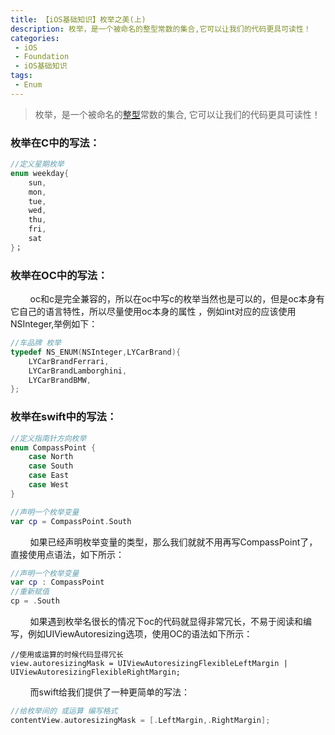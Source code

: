 ```yaml
---
title: 【iOS基础知识】枚举之美(上)
description: 枚举，是一个被命名的整型常数的集合,它可以让我们的代码更具可读性！
categories:
 - iOS
 - Foundation
 - iOS基础知识
tags:
 - Enum
---
```


>枚举，是一个被命名的[整型](http://baike.baidu.com/view/1311503.htm)常数的集合, 它可以让我们的代码更具可读性！

### **枚举在C中的写法：**

```objectivec
//定义星期枚举
enum weekday{
    sun,
    mon,
    tue,
    wed,
    thu,
    fri,
    sat
}；
```

### **枚举在OC中的写法：**

        oc和c是完全兼容的，所以在oc中写c的枚举当然也是可以的，但是oc本身有它自己的语言特性，所以尽量使用oc本身的属性 ，例如int对应的应该使用NSInteger,举例如下：

```objectivec
//车品牌 枚举
typedef NS_ENUM(NSInteger,LYCarBrand){
    LYCarBrandFerrari,
    LYCarBrandLamborghini,
    LYCarBrandBMW,
};
```

### **枚举在swift中的写法：**

```swift
//定义指南针方向枚举
enum CompassPoint {
    case North
    case South
    case East
    case West
}

//声明一个枚举变量
var cp = CompassPoint.South
```

        如果已经声明枚举变量的类型，那么我们就就不用再写CompassPoint了，直接使用点语法，如下所示：

```swift
//声明一个枚举变量
var cp : CompassPoint
//重新赋值
cp = .South
```

        如果遇到枚举名很长的情况下oc的代码就显得非常冗长，不易于阅读和编写，例如UIViewAutoresizing选项，使用OC的语法如下所示：

```
//使用或运算的时候代码显得冗长
view.autoresizingMask = UIViewAutoresizingFlexibleLeftMargin | UIViewAutoresizingFlexibleRightMargin;
```

        而swift给我们提供了一种更简单的写法：

```swift
//给枚举间的 或运算 编写格式
contentView.autoresizingMask = [.LeftMargin,.RightMargin];
```